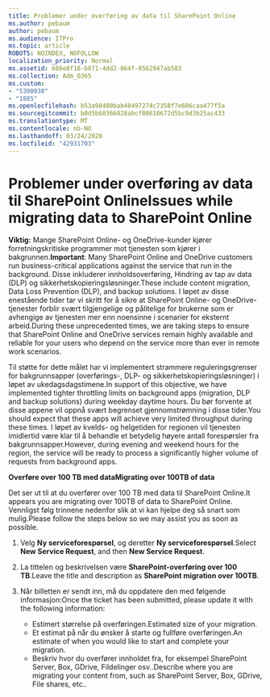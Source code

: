 ```yaml
---
title: Problemer under overføring av data til SharePoint Online
ms.author: pebaum
author: pebaum
ms.audience: ITPro
ms.topic: article
ROBOTS: NOINDEX, NOFOLLOW
localization_priority: Normal
ms.assetid: 686e8f18-b871-4dd2-864f-8562947ab583
ms.collection: Adm_O365
ms.custom:
- "5300030"
- "1885"
ms.openlocfilehash: b53a98480bab48497274c7358f7e606caa477f5a
ms.sourcegitcommit: b0d5b68366028abcf08610672d5bc9d3b25ac433
ms.translationtype: MT
ms.contentlocale: nb-NO
ms.lasthandoff: 03/24/2020
ms.locfileid: "42931703"
---
```

# <a name="issues-while-migrating-data-to-sharepoint-online"></a><span data-ttu-id="e06fb-102">Problemer under overføring av data til SharePoint Online</span><span class="sxs-lookup"><span data-stu-id="e06fb-102">Issues while migrating data to SharePoint Online</span></span>

<span data-ttu-id="e06fb-103">**Viktig:** Mange SharePoint Online- og OneDrive-kunder kjører forretningskritiske programmer mot tjenesten som kjører i bakgrunnen.</span><span class="sxs-lookup"><span data-stu-id="e06fb-103">**Important**: Many SharePoint Online and OneDrive customers run business-critical applications against the service that run in the background.</span></span> <span data-ttu-id="e06fb-104">Disse inkluderer innholdsoverføring, Hindring av tap av data (DLP) og sikkerhetskopieringsløsninger.</span><span class="sxs-lookup"><span data-stu-id="e06fb-104">These include content migration, Data Loss Prevention (DLP), and backup solutions.</span></span> <span data-ttu-id="e06fb-105">I løpet av disse enestående tider tar vi skritt for å sikre at SharePoint Online- og OneDrive-tjenester forblir svært tilgjengelige og pålitelige for brukerne som er avhengige av tjenesten mer enn noensinne i scenarier for eksternt arbeid.</span><span class="sxs-lookup"><span data-stu-id="e06fb-105">During these unprecedented times, we are taking steps to ensure that SharePoint Online and OneDrive services remain highly available and reliable for your users who depend on the service more than ever in remote work scenarios.</span></span>

<span data-ttu-id="e06fb-106">Til støtte for dette målet har vi implementert strammere reguleringsgrenser for bakgrunnsapper (overførings-, DLP- og sikkerhetskopieringsløsninger) i løpet av ukedagsdagstimene.</span><span class="sxs-lookup"><span data-stu-id="e06fb-106">In support of this objective, we have implemented tighter throttling limits on background apps (migration, DLP and backup solutions) during weekday daytime hours.</span></span> <span data-ttu-id="e06fb-107">Du bør forvente at disse appene vil oppnå svært begrenset gjennomstrømning i disse tider.</span><span class="sxs-lookup"><span data-stu-id="e06fb-107">You should expect that these apps will achieve very limited throughput during these times.</span></span> <span data-ttu-id="e06fb-108">I løpet av kvelds- og helgetiden for regionen vil tjenesten imidlertid være klar til å behandle et betydelig høyere antall forespørsler fra bakgrunnsapper.</span><span class="sxs-lookup"><span data-stu-id="e06fb-108">However, during evening and weekend hours for the region, the service will be ready to process a significantly higher volume of requests from background apps.</span></span>

<span data-ttu-id="e06fb-109">**Overføre over 100 TB med data**</span><span class="sxs-lookup"><span data-stu-id="e06fb-109">**Migrating over 100TB of data**</span></span>

<span data-ttu-id="e06fb-110">Det ser ut til at du overfører over 100 TB med data til SharePoint Online.</span><span class="sxs-lookup"><span data-stu-id="e06fb-110">It appears you are migrating over 100TB of data to SharePoint Online.</span></span> <span data-ttu-id="e06fb-111">Vennligst følg trinnene nedenfor slik at vi kan hjelpe deg så snart som mulig.</span><span class="sxs-lookup"><span data-stu-id="e06fb-111">Please follow the steps below so we may assist you as soon as possible.</span></span> 

1. <span data-ttu-id="e06fb-112">Velg **Ny serviceforespørsel**, og deretter **Ny serviceforespørsel**.</span><span class="sxs-lookup"><span data-stu-id="e06fb-112">Select **New Service Request**, and then **New Service Request**.</span></span> 
2. <span data-ttu-id="e06fb-113">La tittelen og beskrivelsen være **SharePoint-overføring over 100 TB**.</span><span class="sxs-lookup"><span data-stu-id="e06fb-113">Leave the title and description as **SharePoint migration over 100TB**.</span></span>
3. <span data-ttu-id="e06fb-114">Når billetten er sendt inn, må du oppdatere den med følgende informasjon:</span><span class="sxs-lookup"><span data-stu-id="e06fb-114">Once the ticket has been submitted, please update it with the following information:</span></span> 

    - <span data-ttu-id="e06fb-115">Estimert størrelse på overføringen.</span><span class="sxs-lookup"><span data-stu-id="e06fb-115">Estimated size of your migration.</span></span>
    - <span data-ttu-id="e06fb-116">Et estimat på når du ønsker å starte og fullføre overføringen.</span><span class="sxs-lookup"><span data-stu-id="e06fb-116">An estimate of when you would like to start and complete your migration.</span></span>
    - <span data-ttu-id="e06fb-117">Beskriv hvor du overfører innholdet fra, for eksempel SharePoint Server, Box, GDrive, Fildelinger osv..</span><span class="sxs-lookup"><span data-stu-id="e06fb-117">Describe where you are migrating your content from, such as SharePoint Server, Box, GDrive, File shares, etc..</span></span>


  

